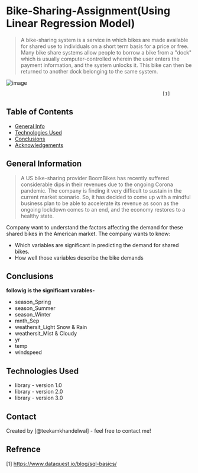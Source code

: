 # Bike-Sharing-Assignment(Using Linear Regression Model)
> A bike-sharing system is a service in which bikes are made available for shared use to individuals on a short term basis for a price or free. Many bike share systems allow people to borrow a bike from a "dock" which is usually computer-controlled wherein the user enters the payment information, and the system unlocks it. This bike can then be returned to another dock belonging to the same system.

![image](https://user-images.githubusercontent.com/72481400/224473911-b55c1943-e60c-4d79-8d4b-db70e15f9459.png)

                                                               [1]


## Table of Contents
* [General Info](#general-information)
* [Technologies Used](#technologies-used)
* [Conclusions](#conclusions)
* [Acknowledgements](#acknowledgements)



## General Information
> A US bike-sharing provider BoomBikes has recently suffered considerable dips in their revenues due to the ongoing Corona pandemic. The company is finding it very difficult to sustain in the current market scenario. So, it has decided to come up with a mindful business plan to be able to accelerate its revenue as soon as the ongoing lockdown comes to an end, and the economy restores to a healthy state. 

Company want to understand the factors affecting the demand for these shared bikes in the American market. The company wants to know:

- Which variables are significant in predicting the demand for shared bikes.
- How well those variables describe the bike demands


## Conclusions

**followig is the significant varables-**

- season_Spring
- season_Summer
- season_Winter
- mnth_Sep
- weathersit_Light Snow & Rain
- weathersit_Mist & Cloudy
- yr
- temp
- windspeed


## Technologies Used
- library - version 1.0
- library - version 2.0
- library - version 3.0

<!-- As the libraries versions keep on changing, it is recommended to mention the version of library used in this project -->






## Contact
Created by [@teekamkhandelwal] - feel free to contact me!

## Refrence
[1] https://www.dataquest.io/blog/sql-basics/


<!-- Optional -->
<!-- ## License -->
<!-- This project is open source and available under the [MIT License](). -->


